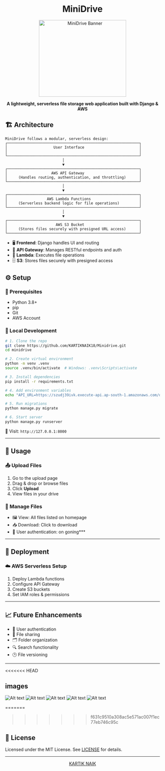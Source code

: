  <h1 align="center">MiniDrive </h1>

<p align="center">
  <img src="images/drive.jpg" alt="MiniDrive Banner" style="width:75%; height:250px; display:block;"
</p>

<p align="center">
  <strong>A lightweight, serverless file storage web application built with Django & AWS</strong>
</p>



## 🏗️ Architecture
```
MiniDrive follows a modular, serverless design:
┌────────────────────────────────────────────────────────────┐                        
│                     User Interface                         │    
│                                                            │
└────────────────────────────────────────────────────────────┘
                          │
                          ▼
┌────────────────────────────────────────────────────────────┐
│                    AWS API Gateway                         │
│     (Handles routing, authentication, and throttling)      │
└────────────────────────────────────────────────────────────┘
                          │
                          ▼
┌────────────────────────────────────────────────────────────┐
│                  AWS Lambda Functions                      │
│     (Serverless backend logic for file operations)         │
└────────────────────────────────────────────────────────────┘
                          │
                          ▼
┌────────────────────────────────────────────────────────────┐
│                      AWS S3 Bucket                         │
│     (Stores files securely with presigned URL access)      │
└────────────────────────────────────────────────────────────┘

```

- 🖥️ **Frontend**: Django handles UI and routing
- 🔌 **API Gateway**: Manages RESTful endpoints and auth
- 🧠 **Lambda**: Executes file operations
- 🗄️ **S3**: Stores files securely with presigned access

<!-- <p align="center">
  <img src="docs/architecture-diagram.png" alt="MiniDrive Architecture" width="600">
</p> -->

## ⚙️ Setup

### 🧰 Prerequisites

- Python 3.8+
- pip
- Git
- AWS Account

### 🧪 Local Development

```bash
# 1. Clone the repo
git clone https://github.com/KARTIKNAIK18/Minidrive.git
cd minidrive

# 2. Create virtual environment
python -m venv .venv
source .venv/bin/activate  # Windows: .venv\Scripts\activate

# 3. Install dependencies
pip install -r requirements.txt

# 4. Add environment variables
echo "API_URL=https://szudj39ivk.execute-api.ap-south-1.amazonaws.com/dev/files" > .env

# 5. Run migrations
python manage.py migrate

# 6. Start server
python manage.py runserver
```

🔗 Visit: `http://127.0.0.1:8000`

---

## 📝 Usage

### 📤 Upload Files

1. Go to the upload page
2. Drag & drop or browse files
3. Click **Upload**
4. View files in your drive

### 📁 Manage Files

- 🖼️ View: All files listed on homepage
- 📥 Download: Click to download
- 👤 User authentication: on goning***

---

## 🚀 Deployment


### ☁️ AWS Serverless Setup

1. Deploy Lambda functions
2. Configure API Gateway
3. Create S3 buckets
4. Set IAM roles & permissions

---

## 📈 Future Enhancements

- 🔐 User authentication
- 🔗 File sharing
- 🗂️ Folder organization
- 🔍 Search functionality
- 🕒 File versioning

---
<<<<<<< HEAD

## images

![Alt text](images/home.png)
![Alt text](images/upload.png)
![Alt text](images/uploaded.png)
![Alt text](images/sucess.png)
![Alt text](images/s3.png)

=======
>>>>>>> f631c9510a308ac5e571ac007f1ec77eb746c95c

## 📜 License

Licensed under the MIT License. See [LICENSE](LICENSE) for details.

---

<p align="center">
   <a href="https://github.com/KARTIKNAIK18">KARTIK NAIK</a>
</p>
